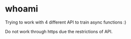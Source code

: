 # whoami

Trying to work with 4 different API to train async functions :)

Do not work through https due the restrictions of API.
